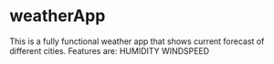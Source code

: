 # weatherApp
This is a fully functional weather app that shows current forecast of different cities.
Features are:
HUMIDITY WINDSPEED 

